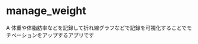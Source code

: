 # manage_weight

A[](./manage-weight-cover.png)
体重や体脂肪率などを記録して折れ線グラフなどで記録を可視化することでモチベーションをアップするアプリです
